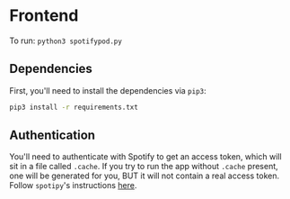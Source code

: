 # Frontend

To run: `python3 spotifypod.py`

## Dependencies

First, you'll need to install the dependencies via `pip3`:

```sh
pip3 install -r requirements.txt
```

## Authentication

You'll need to authenticate with Spotify to get an access token, which will sit in a file called `.cache`. If you try to run the app without `.cache` present, one will be generated for you, BUT it will not contain a real access token. 
Follow `spotipy`'s instructions [here](https://spotipy.readthedocs.io/en/2.16.1/#client-credentials-flow).